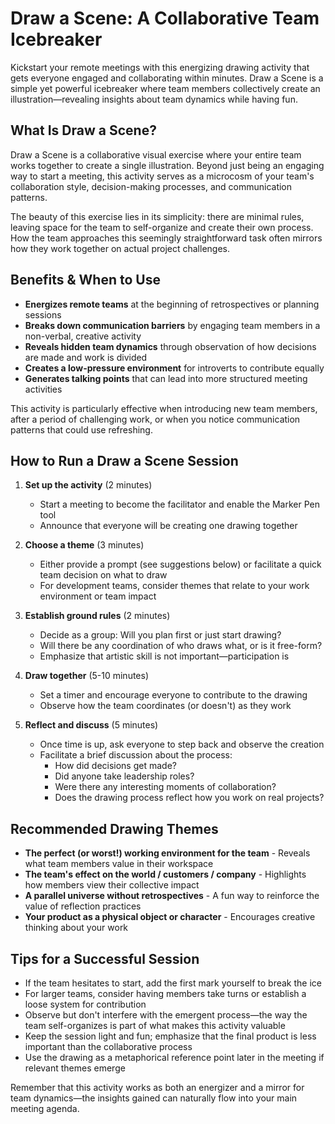 # Draw a Scene: A Collaborative Team Icebreaker

Kickstart your remote meetings with this energizing drawing activity that gets everyone engaged and collaborating within minutes. Draw a Scene is a simple yet powerful icebreaker where team members collectively create an illustration—revealing insights about team dynamics while having fun.

## What Is Draw a Scene?

Draw a Scene is a collaborative visual exercise where your entire team works together to create a single illustration. Beyond just being an engaging way to start a meeting, this activity serves as a microcosm of your team's collaboration style, decision-making processes, and communication patterns.

The beauty of this exercise lies in its simplicity: there are minimal rules, leaving space for the team to self-organize and create their own process. How the team approaches this seemingly straightforward task often mirrors how they work together on actual project challenges.

## Benefits & When to Use

- **Energizes remote teams** at the beginning of retrospectives or planning sessions
- **Breaks down communication barriers** by engaging team members in a non-verbal, creative activity
- **Reveals hidden team dynamics** through observation of how decisions are made and work is divided
- **Creates a low-pressure environment** for introverts to contribute equally
- **Generates talking points** that can lead into more structured meeting activities

This activity is particularly effective when introducing new team members, after a period of challenging work, or when you notice communication patterns that could use refreshing.

## How to Run a Draw a Scene Session

1. **Set up the activity** (2 minutes)
   - Start a meeting to become the facilitator and enable the Marker Pen tool
   - Announce that everyone will be creating one drawing together

2. **Choose a theme** (3 minutes)
   - Either provide a prompt (see suggestions below) or facilitate a quick team decision on what to draw
   - For development teams, consider themes that relate to your work environment or team impact

3. **Establish ground rules** (2 minutes)
   - Decide as a group: Will you plan first or just start drawing?
   - Will there be any coordination of who draws what, or is it free-form?
   - Emphasize that artistic skill is not important—participation is

4. **Draw together** (5-10 minutes)
   - Set a timer and encourage everyone to contribute to the drawing
   - Observe how the team coordinates (or doesn't) as they work

5. **Reflect and discuss** (5 minutes)
   - Once time is up, ask everyone to step back and observe the creation
   - Facilitate a brief discussion about the process:
     - How did decisions get made?
     - Did anyone take leadership roles?
     - Were there any interesting moments of collaboration?
     - Does the drawing process reflect how you work on real projects?

## Recommended Drawing Themes

- **The perfect (or worst!) working environment for the team** - Reveals what team members value in their workspace
- **The team's effect on the world / customers / company** - Highlights how members view their collective impact
- **A parallel universe without retrospectives** - A fun way to reinforce the value of reflection practices
- **Your product as a physical object or character** - Encourages creative thinking about your work

## Tips for a Successful Session

- If the team hesitates to start, add the first mark yourself to break the ice
- For larger teams, consider having members take turns or establish a loose system for contribution
- Observe but don't interfere with the emergent process—the way the team self-organizes is part of what makes this activity valuable
- Keep the session light and fun; emphasize that the final product is less important than the collaborative process
- Use the drawing as a metaphorical reference point later in the meeting if relevant themes emerge

Remember that this activity works as both an energizer and a mirror for team dynamics—the insights gained can naturally flow into your main meeting agenda.
